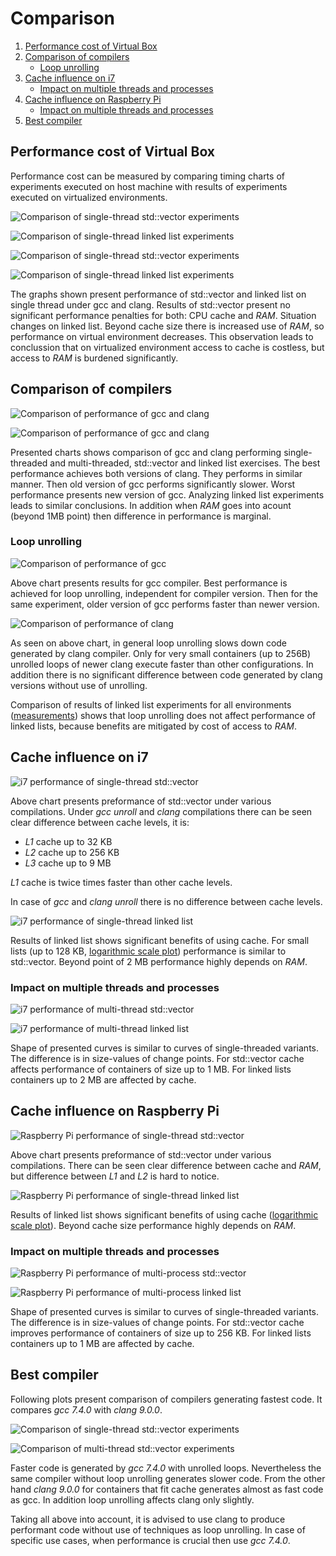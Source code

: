 # <a name="top"></a> Comparison

1. [Performance cost of Virtual Box](#vbox_perform)
2. [Comparison of compilers](#compilers)
    - [Loop unrolling](#loop_unrolling)
3. [Cache influence on i7](#i7_cache)
    - [Impact on multiple threads and processes](#i7_cache_multi)
4. [Cache influence on Raspberry Pi](#rpi_cache)
    - [Impact on multiple threads and processes](#rpi_cache_multi)
5. [Best compiler](#best_compiler)



## <a name="vbox_perform"></a> Performance cost of Virtual Box

Performance cost can be measured by comparing timing charts of experiments executed on host machine with results of experiments executed on virtualized environments.

![Comparison of single-thread std::vector experiments](i7-i7_vbox_1/gcc-gcc_unroll/vector_st_data_plot.png "Comparison of single-thread std::vector experiments")

![Comparison of single-thread linked list experiments](i7-i7_vbox_1/gcc-gcc_unroll/cllist_st_data_plot.png "Comparison of single-thread linked list experiments")

![Comparison of single-thread std::vector experiments](i7-i7_vbox_1/clang-clang_unroll/vector_st_data_plot.png "Comparison of single-thread std::vector experiments")

![Comparison of single-thread linked list experiments](i7-i7_vbox_1/clang-clang_unroll/cllist_st_data_plot.png "Comparison of single-thread linked list experiments")

The graphs shown present performance of std::vector and linked list on single thread under gcc and clang. Results of std::vector present no significant performance penalties for both: CPU cache and *RAM*. Situation changes on linked list. Beyond cache size there is increased use of *RAM*, so performance on virtual environment decreases. This observation leads to conclussion that on virtualized environment access to cache is costless, but access to *RAM* is burdened significantly.



## <a name="compilers"></a> Comparison of compilers

![Comparison of performance of gcc and clang](i7_vbox_1-i7_vbox_2/gcc-clang/vector_st_data_plot.png "Comparison of performance of gcc and clang")

![Comparison of performance of gcc and clang](i7_vbox_1-i7_vbox_2/gcc-clang/vector_mt_data_plot_average.png "Comparison of performance of gcc and clang")

Presented charts shows comparison of gcc and clang performing single-threaded and multi-threaded, std::vector and linked list exercises. The best performance achieves both versions of clang. They performs in similar manner. Then old version of gcc performs significantly slower. Worst performance presents new version of gcc.
Analyzing linked list experiments leads to similar conclusions. In addition when *RAM* goes into acount (beyond 1MB point) then difference in performance is marginal.


### <a name="loop_unrolling"></a> Loop unrolling

![Comparison of performance of gcc](i7_vbox_1-i7_vbox_2/gcc-gcc_unroll/vector_st_data_plot.png "Comparison of performance of gcc")

Above chart presents results for gcc compiler. Best performance is achieved for loop unrolling, independent for compiler version. Then for the same experiment, older version of gcc performs faster than newer version.


![Comparison of performance of clang](i7_vbox_1-i7_vbox_2/clang-clang_unroll/vector_st_data_plot.png "Comparison of performance of clang")

As seen on above chart, in general loop unrolling slows down code generated by clang compiler. Only for very small containers (up to 256B) unrolled loops of newer clang execute faster than other configurations. In addition there is no significant difference between code generated by clang versions without use of unrolling. 


Comparison of results of linked list experiments for all environments ([measurements](../measurements/README.md)) shows that loop unrolling does not affect performance of linked lists, because benefits are mitigated by cost of access to *RAM*.



## <a name="i7_cache"></a> Cache influence on i7

![i7 performance of single-thread std::vector](i7/vector_st_data_plot.png "i7 performance of single-thread std::vector")

Above chart presents preformance of std::vector under various compilations. Under *gcc unroll* and *clang* compilations there can be seen clear difference between cache levels, it is:
- *L1* cache up to 32 KB
- *L2* cache up to 256 KB
- *L3* cache up to 9 MB

*L1* cache is twice times faster than other cache levels.

In case of *gcc* and *clang unroll* there is no difference between cache levels.


![i7 performance of single-thread linked list](i7/cllist_st_data_plot.png "i7 performance of single-thread linked list")

Results of linked list shows significant benefits of using cache. For small lists (up to 128 KB, [logarithmic scale plot](i7/cllist_st_data_plot_log.png)) performance is similar to std::vector. Beyond point of 2 MB performance highly depends on *RAM*. 


### <a name="i7_cache_multi"></a> Impact on multiple threads and processes

![i7 performance of multi-thread std::vector](i7/vector_mt_data_plot_average.png "i7 performance of multi-thread std::vector")

![i7 performance of multi-thread linked list](i7/cllist_mt_data_plot_average.png "i7 performance of multi-thread linked list")

Shape of presented curves is similar to curves of single-threaded variants. The difference is in size-values of change points. For std::vector cache affects performance of containers of size up to 1 MB. For linked lists containers up to 2 MB are affected by cache.



## <a name="rpi_cache"></a> Cache influence on Raspberry Pi

![Raspberry Pi performance of single-thread std::vector](rpi3/vector_st_data_plot.png "Raspberry Pi performance of single-thread std::vector")

Above chart presents preformance of std::vector under various compilations. There can be seen clear difference between cache and *RAM*, but difference between *L1* and *L2* is hard to notice.


![Raspberry Pi performance of single-thread linked list](rpi3/cllist_st_data_plot.png "Raspberry Pi performance of single-thread linked list")

Results of linked list shows significant benefits of using cache ([logarithmic scale plot](rpi3/cllist_st_data_plot_log.png)). Beyond cache size performance highly depends on *RAM*. 


### <a name="rpi_cache_multi"></a> Impact on multiple threads and processes

![Raspberry Pi performance of multi-process std::vector](rpi3/vector_mp_data_plot_average.png "Raspberry Pi performance of multi-process std::vector")

![Raspberry Pi performance of multi-process linked list](rpi3/cllist_mp_data_plot_average.png "Raspberry Pi performance of multi-process linked list")

Shape of presented curves is similar to curves of single-threaded variants. The difference is in size-values of change points. For std::vector cache improves performance of containers of size up to 256 KB. For linked lists containers up to 1 MB are affected by cache.



## <a name="best_compiler"></a> Best compiler

Following plots present comparison of compilers generating fastest code. It compares *gcc 7.4.0* with *clang 9.0.0*.

![Comparison of single-thread std::vector experiments](gcc7-clang9/vector_st_data_plot.png "Comparison of single-thread std::vector experiments")

![Comparison of multi-thread std::vector experiments](gcc7-clang9/vector_mt_data_plot.png "Comparison of multi-thread std::vector experiments")

Faster code is generated by *gcc 7.4.0* with unrolled loops. Nevertheless the same compiler without loop unrolling generates slower code. From the other hand *clang 9.0.0* for containers that fit cache generates almost as fast code as gcc. In addition loop unrolling affects clang only slightly.

Taking all above into account, it is advised to use clang to produce performant code without use of techniques as loop unrolling. In case of specific use cases, when performance is crucial then use *gcc 7.4.0*.

